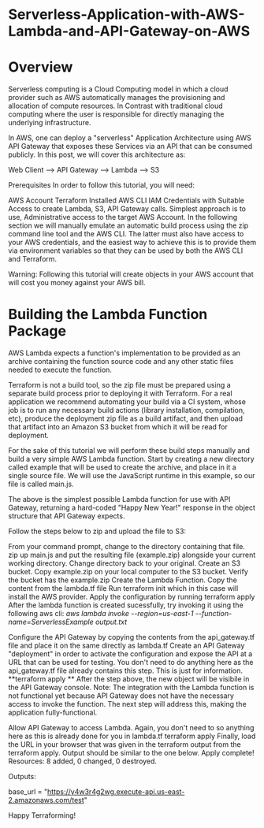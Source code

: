 # Serverless-Application-with-AWS-Lambda-and-API-Gateway-on-AWS

# Overview
Serverless computing is a Cloud Computing model in which a cloud provider such as AWS automatically manages the provisioning and allocation of compute resources. In Contrast with traditional cloud computing where the user is responsible for directly managing the underlying infrastructure.

In AWS, one can deploy a "serverless" Application Architecture using AWS API Gateway that exposes these Services via an API that can be consumed publicly. In this post, we will cover this architecture as:

Web Client --> API Gateway --> Lambda --> S3

Prerequisites
In order to follow this tutorial, you will need:

AWS Account
Terraform Installed
AWS CLI
IAM Credentials with Suitable Access to create Lambda, S3, API Gateway calls. Simplest approach is to use, Administrative access to the target AWS Account.
In the following section we will manually emulate an automatic build process using the zip command line tool and the AWS CLI. The latter must also have access to your AWS credentials, and the easiest way to achieve this is to provide them via environment variables so that they can be used by both the AWS CLI and Terraform.

Warning: Following this tutorial will create objects in your AWS account that will cost you money against your AWS bill.

# Building the Lambda Function Package
AWS Lambda expects a function's implementation to be provided as an archive containing the function source code and any other static files needed to execute the function.

Terraform is not a build tool, so the zip file must be prepared using a separate build process prior to deploying it with Terraform. For a real application we recommend automating your build via a CI system, whose job is to run any necessary build actions (library installation, compilation, etc), produce the deployment zip file as a build artifact, and then upload that artifact into an Amazon S3 bucket from which it will be read for deployment.

For the sake of this tutorial we will perform these build steps manually and build a very simple AWS Lambda function. Start by creating a new directory called example that will be used to create the archive, and place in it a single source file. We will use the JavaScript runtime in this example, so our file is called main.js.

The above is the simplest possible Lambda function for use with API Gateway, returning a hard-coded "Happy New Year!" response in the object structure that API Gateway expects.

Follow the steps below to zip and upload the file to S3:

From your command prompt, change to the directory containing that file.
zip up main.js and put the resulting file (example.zip) alongside your current working directory. Change directory back to your original.
Create an S3 bucket.
Copy example.zip on your local computer to the S3 bucket.
Verify the bucket has the example.zip
Create the Lambda Function. Copy the content from the lambda.tf file
Run terraform init which in this case will install the AWS provider.
Apply the configuration by running terraform apply
After the lambda function is created sucessfully, try invoking it using the following aws cli:
_aws lambda invoke --region=us-east-1 --function-name=ServerlessExample output.txt_

Configure the API Gateway by copying the contents from the api_gateway.tf file and place it on the same directly as lambda.tf
Create an API Gateway "deployment" in order to activate the configuration and expose the API at a URL that can be used for testing. You don't need to do anything here as the api_gateway.tf file already contains this step. This is just for information.
**terraform apply **
After the step above, the new object will be visibile in the API Gateway console.
Note: The integration with the Lambda function is not functional yet because API Gateway does not have the necessary access to invoke the function. The next step will address this, making the application fully-functional.

Allow API Gateway to access Lambda. Again, you don't need to so anything here as this is already done for you in lambda.tf
terraform apply
Finally, load the URL in your browser that was given in the terraform output from the terraform apply. Output should be similar to the one below.
Apply complete! Resources: 8 added, 0 changed, 0 destroyed.

Outputs:

base_url = "https://y4w3r4g2wg.execute-api.us-east-2.amazonaws.com/test"

Happy Terraforming!
